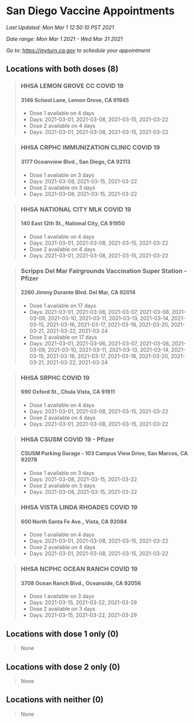 # San Diego Vaccine Appointments
*Last Updated: Mon Mar 1 12:50:10 PST 2021*

*Date range: Mon Mar 1 2021 - Wed Mar 31 2021*

*Go to: <https://myturn.ca.gov> to schedule your appointment*


## Locations with both doses (8)

>### HHSA LEMON GROVE CC COVID 19
>#### 3146 School Lane, Lemon Grove, CA 91945
>- Dose 1 available on 4 days
>  - Days: 2021-03-01, 2021-03-08, 2021-03-15, 2021-03-22
>- Dose 2 available on 4 days
>  - Days: 2021-03-01, 2021-03-08, 2021-03-15, 2021-03-22

>### HHSA CRPHC IMMUNIZATION CLINIC COVID 19
>#### 3177 Oceanview Blvd., San Diego, CA 92113
>- Dose 1 available on 3 days
>  - Days: 2021-03-08, 2021-03-15, 2021-03-22
>- Dose 2 available on 3 days
>  - Days: 2021-03-08, 2021-03-15, 2021-03-22

>### HHSA NATIONAL CITY MLK COVID 19
>#### 140 East 12th St., National City, CA 91950
>- Dose 1 available on 4 days
>  - Days: 2021-03-01, 2021-03-08, 2021-03-15, 2021-03-22
>- Dose 2 available on 4 days
>  - Days: 2021-03-01, 2021-03-08, 2021-03-15, 2021-03-22

>### Scripps Del Mar Fairgrounds Vaccination Super Station - Pfizer
>#### 2260 Jimmy Durante Blvd.  Del Mar, CA 92014
>- Dose 1 available on 17 days
>  - Days: 2021-03-01, 2021-03-06, 2021-03-07, 2021-03-08, 2021-03-09, 2021-03-10, 2021-03-11, 2021-03-13, 2021-03-14, 2021-03-15, 2021-03-16, 2021-03-17, 2021-03-18, 2021-03-20, 2021-03-21, 2021-03-22, 2021-03-24
>- Dose 2 available on 17 days
>  - Days: 2021-03-01, 2021-03-06, 2021-03-07, 2021-03-08, 2021-03-09, 2021-03-10, 2021-03-11, 2021-03-13, 2021-03-14, 2021-03-15, 2021-03-16, 2021-03-17, 2021-03-18, 2021-03-20, 2021-03-21, 2021-03-22, 2021-03-24

>### HHSA SRPHC COVID 19
>#### 690 Oxford St., Chula Vista, CA 91911
>- Dose 1 available on 4 days
>  - Days: 2021-03-01, 2021-03-08, 2021-03-15, 2021-03-22
>- Dose 2 available on 4 days
>  - Days: 2021-03-01, 2021-03-08, 2021-03-15, 2021-03-22

>### HHSA CSUSM COVID 19 - Pfizer
>#### CSUSM Parking Garage - 103 Campus View Drive, San Marcos, CA 92078
>- Dose 1 available on 3 days
>  - Days: 2021-03-08, 2021-03-15, 2021-03-22
>- Dose 2 available on 3 days
>  - Days: 2021-03-08, 2021-03-15, 2021-03-22

>### HHSA VISTA LINDA RHOADES COVID 19
>#### 600 North Santa Fe Ave., Vista, CA 92084
>- Dose 1 available on 4 days
>  - Days: 2021-03-01, 2021-03-08, 2021-03-15, 2021-03-22
>- Dose 2 available on 4 days
>  - Days: 2021-03-01, 2021-03-08, 2021-03-15, 2021-03-22

>### HHSA NCPHC OCEAN RANCH COVID 19
>#### 3708 Ocean Ranch Blvd., Oceanside, CA 92056
>- Dose 1 available on 3 days
>  - Days: 2021-03-15, 2021-03-22, 2021-03-29
>- Dose 2 available on 3 days
>  - Days: 2021-03-15, 2021-03-22, 2021-03-29

## Locations with dose 1 only (0)

>None

## Locations with dose 2 only (0)

>None

## Locations with neither (0)

>None

